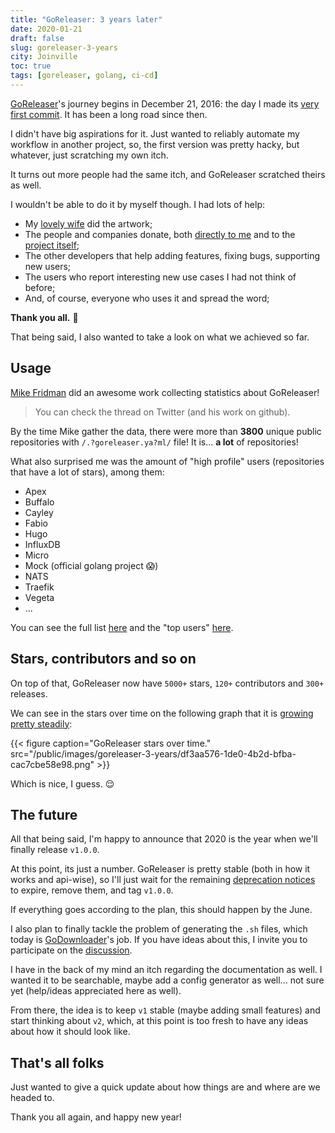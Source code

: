 ```yaml
---
title: "GoReleaser: 3 years later"
date: 2020-01-21
draft: false
slug: goreleaser-3-years
city: Joinville
toc: true
tags: [goreleaser, golang, ci-cd]
---
```


[GoReleaser](https://goreleaser.com/)'s journey begins in December 21, 2016: the day I made its [very first commit](https://github.com/goreleaser/goreleaser/commit/8b63e6555be45234c4c2a69576ca2ddab705302c). It has been a long road since then.

<!--more-->

I didn't have big aspirations for it. Just wanted to reliably automate my workflow in another project, so, the first version was pretty hacky, but whatever, just scratching my own itch.

It turns out more people had the same itch, and GoReleaser scratched theirs as well.

I wouldn't be able to do it by myself though. I had lots of help:

- My [lovely wife](https://github.com/carinebecker) did the artwork;
- The people and companies donate, both [directly to me](https://github.com/sponsors/caarlos0/) and to the [project itself](https://opencollective.com/goreleaser/);
- The other developers that help adding features, fixing bugs, supporting new users;
- The users who report interesting new use cases I had not think of before;
- And, of course, everyone who uses it and spread the word;

**Thank you all.** 🙏

That being said, I also wanted to take a look on what we achieved so far.

## Usage

[Mike Fridman](https://twitter.com/_mfridman) did an awesome work collecting statistics about GoReleaser!

> You can check the thread on Twitter (and his work on github).

By the time Mike gather the data, there were more than **3800** unique public repositories with `/.?goreleaser.ya?ml/` file! It is... **a lot** of repositories!

What also surprised me was the amount of "high profile" users (repositories that have a lot of stars), among them:

- Apex
- Buffalo
- Cayley
- Fabio
- Hugo
- InfluxDB
- Micro
- Mock (official golang project 😱)
- NATS
- Traefik
- Vegeta
- ...

You can see the full list [here](https://docs.google.com/spreadsheets/d/1zT_AIQCA7Ux7a_6eDj2eVF7LZaFaw-bbVHOHCOqkJzo/edit?usp=sharing) and the "top users" [here](https://gist.github.com/mfridman/d61502bbd837c81e50c370d2dd5a7496).

## Stars, contributors and so on

On top of that, GoReleaser now have `5000+` stars, `120+` contributors and `300+` releases.

We can see in the stars over time on the following graph that it is [growing pretty steadily](https://starchart.cc/goreleaser/goreleaser):

{{< figure caption="GoReleaser stars over time." src="/public/images/goreleaser-3-years/df3aa576-1de0-4b2d-bfba-cac7cbe58e98.png" >}}

Which is nice, I guess. 😌

## The future

All that being said, I'm happy to announce that 2020 is the year when we'll finally release `v1.0.0`.

At this point, its just a number. GoReleaser is pretty stable (both
in how it works and api-wise), so I'll just wait for the remaining [deprecation notices](https://goreleaser.com/deprecations/) to expire, remove them, and tag `v1.0.0`.

If everything goes according to the plan, this should happen by the June.

I also plan to finally tackle the problem of generating the `.sh` files, which today is [GoDownloader](https://github.com/goreleaser/godownloader)'s job. If you have ideas about this, I invite you to participate on the [discussion](https://github.com/goreleaser/godownloader/issues/161).

I have in the back of my mind an itch regarding the documentation as well. I wanted it to be searchable, maybe add a config generator as well... not sure yet (help/ideas appreciated here as well).

From there, the idea is to keep `v1` stable (maybe adding small features) and start thinking about `v2`, which, at this point is too fresh to have any ideas about how it should look like.

## That's all folks

Just wanted to give a quick update about how things are and where are we headed to.

Thank you all again, and happy new year!
